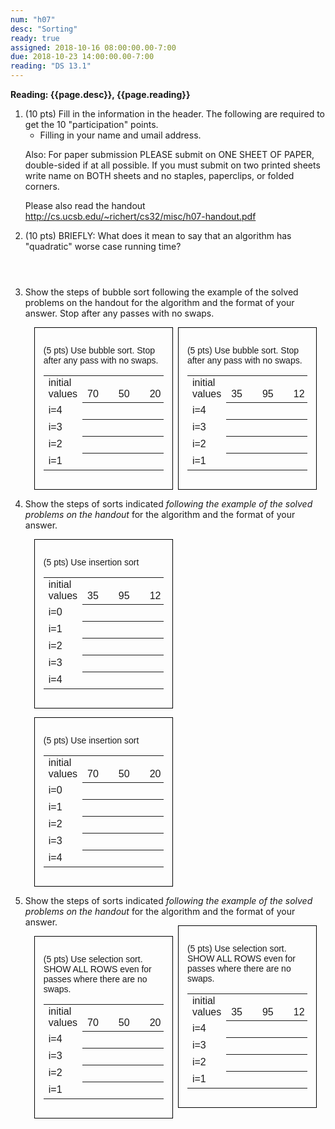 ```yaml
---
num: "h07"
desc: "Sorting"
ready: true
assigned: 2018-10-16 08:00:00.00-7:00
due: 2018-10-23 14:00:00.00-7:00
reading: "DS 13.1"
---
```


<b>Reading: {{page.desc}}, {{page.reading}}</b>

<ol start="1">

<li>(10 pts) Fill in the information in the header. The following are required to get the 10 "participation" points.
    <ul>
    <li>Filling in your name and umail address.<br /></li>
    </ul>
    <p>Also: For paper submission PLEASE submit on ONE SHEET OF PAPER, double-sided if at all possible. If you must submit on two printed sheets write name on BOTH sheets and no staples, paperclips, or folded corners.<br />
    </p>
 </li>

 Please also read the handout <a href="http://cs.ucsb.edu/~richert/cs32/misc/h07-handout.pdf" title="h07 Handout">http://cs.ucsb.edu/~richert/cs32/misc/h07-handout.pdf</a>

 <li style='margin-bottom:4em;'>(10 pts) BRIEFLY: What does it mean to say that an algorithm has "quadratic" worse case running time?</li>

 <li>Show the steps of bubble sort following the example of the solved problems on the handout for the algorithm and the format of your answer. Stop after any passes with no swaps.</li>

 <div style="float:right; width:40%; font-family: &#39;Arial Narrow&#39;, sans-serif; border:1px solid black; margin:1em; padding:1em;">
<p>(5 pts) Use bubble sort.  Stop after any pass with no swaps.
</p>
<table class="sortProblem sortProblemFillIn">
<tr>
<td> initial<br />values
</td>
<td> &emsp;35&emsp;
</td>
<td> &emsp;95&emsp;
</td>
<td> &emsp;12&emsp;
</td>
<td> &emsp;34&emsp;
</td>
<td> &emsp;28&emsp;
</td></tr>
<tr>
<td> i=4
</td>
<th> &#160;
</th>
<th> &#160;
</th>
<th> &#160;
</th>
<th> &#160;
</th>
<th> &#160;
</th></tr>
<tr>
<td> i=3
</td>
<th> &#160;
</th>
<th> &#160;
</th>
<th> &#160;
</th>
<th> &#160;
</th>
<th> &#160;
</th></tr>
<tr>
<td> i=2
</td>
<th> &#160;
</th>
<th> &#160;
</th>
<th> &#160;
</th>
<th> &#160;
</th>
<th> &#160;
</th></tr>
<tr>
<td> i=1
</td>
<th> &#160;
</th>
<th> &#160;
</th>
<th> &#160;
</th>
<th> &#160;
</th>
<th> &#160;
</th></tr></table>
</div>
<div style="width:40%; font-family: &#39;Arial Narrow&#39;, sans-serif; border:1px solid black; margin:1em; padding:1em;">
<p>(5 pts) Use bubble sort.  Stop after any pass with no swaps.
</p>
<table class="sortProblem sortProblemFillIn">
<tr>
<td> initial<br />values
</td>
<td> &emsp;70&emsp;
</td>
<td> &emsp;50&emsp;
</td>
<td> &emsp;20&emsp;
</td>
<td> &emsp;80&emsp;
</td>
<td> &emsp;10&emsp;
</td></tr>
<tr>
<td> i=4
</td>
<th> &#160;
</th>
<th> &#160;
</th>
<th> &#160;
</th>
<th> &#160;
</th>
<th> &#160;
</th></tr>
<tr>
<td> i=3
</td>
<th> &#160;
</th>
<th> &#160;
</th>
<th> &#160;
</th>
<th> &#160;
</th>
<th> &#160;
</th></tr>
<tr>
<td> i=2
</td>
<th> &#160;
</th>
<th> &#160;
</th>
<th> &#160;
</th>
<th> &#160;
</th>
<th> &#160;
</th></tr>
<tr>
<td> i=1
</td>
<th> &#160;
</th>
<th> &#160;
</th>
<th> &#160;
</th>
<th> &#160;
</th>
<th> &#160;
</th></tr></table>
</div>

<div class="pagebreak"></div>

<li> Show the steps of sorts indicated <em>following the example of the solved problems on the handout</em> for the algorithm and the format of your answer.

<div style="width:40%; font-family: &#39;Arial Narrow&#39;, sans-serif; border:1px solid black; margin:1em; padding:1em;">
<p>(5 pts) Use insertion sort
</p>
<table class="sortProblem sortProblemFillIn">
<tr>
<td> initial<br />values
</td>
<td> &emsp;35&emsp;
</td>
<td> &emsp;95&emsp;
</td>
<td> &emsp;12&emsp;
</td>
<td> &emsp;34&emsp;
</td>
<td> &emsp;28&emsp;
</td></tr>
<tr>
<td> i=0
</td>
<th> &#160;
</th>
<th> &#160;
</th>
<th> &#160;
</th>
<th> &#160;
</th>
<th> &#160;
</th></tr>
<tr>
<td> i=1
</td>
<th> &#160;
</th>
<th> &#160;
</th>
<th> &#160;
</th>
<th> &#160;
</th>
<th> &#160;
</th></tr>
<tr>
<td> i=2
</td>
<th> &#160;
</th>
<th> &#160;
</th>
<th> &#160;
</th>
<th> &#160;
</th>
<th> &#160;
</th></tr>
<tr>
<td> i=3
</td>
<th> &#160;
</th>
<th> &#160;
</th>
<th> &#160;
</th>
<th> &#160;
</th>
<th> &#160;
</th></tr>
<tr>
<td> i=4
</td>
<th> &#160;
</th>
<th> &#160;
</th>
<th> &#160;
</th>
<th> &#160;
</th>
<th> &#160;
</th></tr>
</table>
</div>
<div style="width:40%; font-family: &#39;Arial Narrow&#39;, sans-serif; border:1px solid black; margin:1em; padding:1em;">
<p>(5 pts) Use insertion sort
</p>
<table class="sortProblem sortProblemFillIn">
<tr>
<td> initial<br />values
</td>
<td> &emsp;70&emsp;
</td>
<td> &emsp;50&emsp;
</td>
<td> &emsp;20&emsp;
</td>
<td> &emsp;80&emsp;
</td>
<td> &emsp;10&emsp;
</td></tr>
<tr>
<td> i=0
</td>
<th> &#160;
</th>
<th> &#160;
</th>
<th> &#160;
</th>
<th> &#160;
</th>
<th> &#160;
</th></tr>
<tr>
<td> i=1
</td>
<th> &#160;
</th>
<th> &#160;
</th>
<th> &#160;
</th>
<th> &#160;
</th>
<th> &#160;
</th></tr>
<tr>
<td> i=2
</td>
<th> &#160;
</th>
<th> &#160;
</th>
<th> &#160;
</th>
<th> &#160;
</th>
<th> &#160;
</th></tr>
<tr>
<td> i=3
</td>
<th> &#160;
</th>
<th> &#160;
</th>
<th> &#160;
</th>
<th> &#160;
</th>
<th> &#160;
</th></tr>
<tr>
<td> i=4
</td>
<th> &#160;
</th>
<th> &#160;
</th>
<th> &#160;
</th>
<th> &#160;
</th>
<th> &#160;
</th></tr></table>
</div>
</li>
<li> Show the steps of sorts indicated <em>following the example of the solved problems on the handout</em> for the algorithm and the format of your answer.

<div style="float:right; width:40%; font-family: &#39;Arial Narrow&#39;, sans-serif; border:1px solid black; margin:1em; padding:1em;">
<p>(5 pts) Use selection sort.  SHOW ALL ROWS even for passes where there are no swaps.
</p>
<table class="sortProblem sortProblemFillIn">
<tr>
<td> initial<br />values
</td>
<td> &emsp;35&emsp;
</td>
<td> &emsp;95&emsp;
</td>
<td> &emsp;12&emsp;
</td>
<td> &emsp;34&emsp;
</td>
<td> &emsp;28&emsp;
</td></tr>
<tr>
<td> i=4
</td>
<th> &#160;
</th>
<th> &#160;
</th>
<th> &#160;
</th>
<th> &#160;
</th>
<th> &#160;
</th></tr>
<tr>
<td> i=3
</td>
<th> &#160;
</th>
<th> &#160;
</th>
<th> &#160;
</th>
<th> &#160;
</th>
<th> &#160;
</th></tr>
<tr>
<td> i=2
</td>
<th> &#160;
</th>
<th> &#160;
</th>
<th> &#160;
</th>
<th> &#160;
</th>
<th> &#160;
</th></tr>
<tr>
<td> i=1
</td>
<th> &#160;
</th>
<th> &#160;
</th>
<th> &#160;
</th>
<th> &#160;
</th>
<th> &#160;
</th></tr></table>
</div>
<div style="width:40%; font-family: &#39;Arial Narrow&#39;, sans-serif; border:1px solid black; margin:1em; padding:1em;">
<p>(5 pts) Use selection sort.  SHOW ALL ROWS even for passes where there are no swaps.
</p>
<table class="sortProblem sortProblemFillIn">
<tr>
<td> initial<br />values
</td>
<td> &emsp;70&emsp;
</td>
<td> &emsp;50&emsp;
</td>
<td> &emsp;20&emsp;
</td>
<td> &emsp;80&emsp;
</td>
<td> &emsp;10&emsp;
</td></tr>
<tr>
<td> i=4
</td>
<th> &#160;
</th>
<th> &#160;
</th>
<th> &#160;
</th>
<th> &#160;
</th>
<th> &#160;
</th></tr>
<tr>
<td> i=3
</td>
<th> &#160;
</th>
<th> &#160;
</th>
<th> &#160;
</th>
<th> &#160;
</th>
<th> &#160;
</th></tr>
<tr>
<td> i=2
</td>
<th> &#160;
</th>
<th> &#160;
</th>
<th> &#160;
</th>
<th> &#160;
</th>
<th> &#160;
</th></tr>
<tr>
<td> i=1
</td>
<th> &#160;
</th>
<th> &#160;
</th>
<th> &#160;
</th>
<th> &#160;
</th>
<th> &#160;
</th></tr></table>




